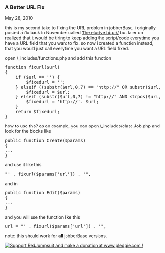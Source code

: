 ### A Better URL Fix

May 28, 2010

this is my second take to fixing the URL problem in jobberBase. i originally posted a fix back in November called [The elusive http://](http://www.redjumpsuit.net/2009/11/26/the-elusive-http/) but later on realized that it would be tiring to keep adding the script/code everytime you have a URL field that you want to fix. so now i created a function instead, that you would just call everytime you want a URL field fixed.

open /_includes/functions.php and add this function


<pre lang="php">
function fixurl($url)
{
	if ($url == '') {
		$fixedurl = '';
	} elseif ((substr($url,0,7) == "http://" OR substr($url,0,7) == "https://") AND strpos($url, ".")) {
		$fixedurl = $url;
	} elseif (substr($url,0,7) != "http://" AND strpos($url, ".")) {
		$fixedurl = 'http://'. $url;
	}
	return $fixedurl;
}
</pre>



how to use this? as an example, you can open /_includes/class.Job.php and look for the blocks like


<pre lang="php">
public function Create($params)
{
...
}
</pre>



and use it like this


<pre lang="php">
"' . fixurl($params['url']) . '",
</pre>



and in


<pre lang="php">
public function Edit($params)
{
...
}
</pre>



and you will use the function like this


<pre lang="php">
url = "' . fixurl($params['url']) . '",
</pre>



note: this should work for __all__ jobberBase versions.


<a href="http://www.pledgie.com/campaigns/11082" target="_blank">

<img alt="Support RedJumpsuit and make a donation at www.pledgie.com !" border="0" src="http://www.pledgie.com/campaigns/11082.png?skin_name=chrome"/>

</a>